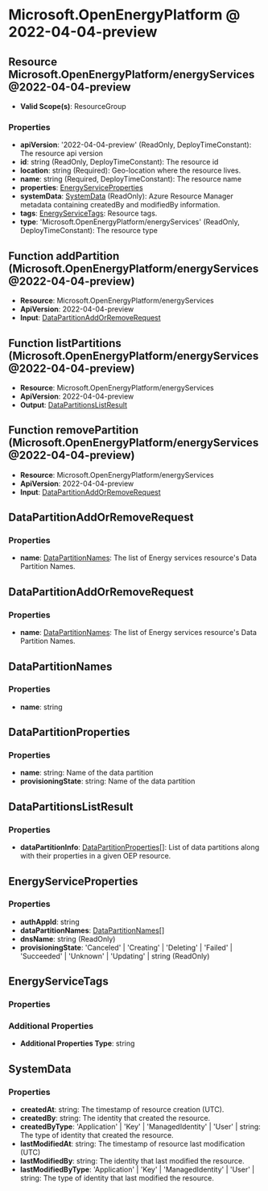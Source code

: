 # Microsoft.OpenEnergyPlatform @ 2022-04-04-preview

## Resource Microsoft.OpenEnergyPlatform/energyServices@2022-04-04-preview
* **Valid Scope(s)**: ResourceGroup
### Properties
* **apiVersion**: '2022-04-04-preview' (ReadOnly, DeployTimeConstant): The resource api version
* **id**: string (ReadOnly, DeployTimeConstant): The resource id
* **location**: string (Required): Geo-location where the resource lives.
* **name**: string (Required, DeployTimeConstant): The resource name
* **properties**: [EnergyServiceProperties](#energyserviceproperties)
* **systemData**: [SystemData](#systemdata) (ReadOnly): Azure Resource Manager metadata containing createdBy and modifiedBy information.
* **tags**: [EnergyServiceTags](#energyservicetags): Resource tags.
* **type**: 'Microsoft.OpenEnergyPlatform/energyServices' (ReadOnly, DeployTimeConstant): The resource type

## Function addPartition (Microsoft.OpenEnergyPlatform/energyServices@2022-04-04-preview)
* **Resource**: Microsoft.OpenEnergyPlatform/energyServices
* **ApiVersion**: 2022-04-04-preview
* **Input**: [DataPartitionAddOrRemoveRequest](#datapartitionaddorremoverequest)

## Function listPartitions (Microsoft.OpenEnergyPlatform/energyServices@2022-04-04-preview)
* **Resource**: Microsoft.OpenEnergyPlatform/energyServices
* **ApiVersion**: 2022-04-04-preview
* **Output**: [DataPartitionsListResult](#datapartitionslistresult)

## Function removePartition (Microsoft.OpenEnergyPlatform/energyServices@2022-04-04-preview)
* **Resource**: Microsoft.OpenEnergyPlatform/energyServices
* **ApiVersion**: 2022-04-04-preview
* **Input**: [DataPartitionAddOrRemoveRequest](#datapartitionaddorremoverequest)

## DataPartitionAddOrRemoveRequest
### Properties
* **name**: [DataPartitionNames](#datapartitionnames): The list of Energy services resource's Data Partition Names.

## DataPartitionAddOrRemoveRequest
### Properties
* **name**: [DataPartitionNames](#datapartitionnames): The list of Energy services resource's Data Partition Names.

## DataPartitionNames
### Properties
* **name**: string

## DataPartitionProperties
### Properties
* **name**: string: Name of the data partition
* **provisioningState**: string: Name of the data partition

## DataPartitionsListResult
### Properties
* **dataPartitionInfo**: [DataPartitionProperties](#datapartitionproperties)[]: List of data partitions along with their properties in a given OEP resource.

## EnergyServiceProperties
### Properties
* **authAppId**: string
* **dataPartitionNames**: [DataPartitionNames](#datapartitionnames)[]
* **dnsName**: string (ReadOnly)
* **provisioningState**: 'Canceled' | 'Creating' | 'Deleting' | 'Failed' | 'Succeeded' | 'Unknown' | 'Updating' | string (ReadOnly)

## EnergyServiceTags
### Properties
### Additional Properties
* **Additional Properties Type**: string

## SystemData
### Properties
* **createdAt**: string: The timestamp of resource creation (UTC).
* **createdBy**: string: The identity that created the resource.
* **createdByType**: 'Application' | 'Key' | 'ManagedIdentity' | 'User' | string: The type of identity that created the resource.
* **lastModifiedAt**: string: The timestamp of resource last modification (UTC)
* **lastModifiedBy**: string: The identity that last modified the resource.
* **lastModifiedByType**: 'Application' | 'Key' | 'ManagedIdentity' | 'User' | string: The type of identity that last modified the resource.

